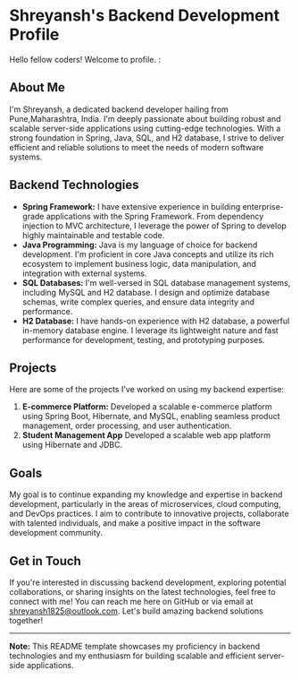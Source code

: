 
# Shreyansh's Backend Development Profile

Hello fellow coders! Welcome to  profile. :

## About Me

I'm Shreyansh, a dedicated backend developer hailing from Pune,Maharashtra, India. I'm deeply passionate about building robust and scalable server-side applications using cutting-edge technologies. With a strong foundation in Spring, Java, SQL, and H2 database, I strive to deliver efficient and reliable solutions to meet the needs of modern software systems.

## Backend Technologies

- **Spring Framework:** I have extensive experience in building enterprise-grade applications with the Spring Framework. From dependency injection to MVC architecture, I leverage the power of Spring to develop highly maintainable and testable code.
- **Java Programming:** Java is my language of choice for backend development. I'm proficient in core Java concepts and utilize its rich ecosystem to implement business logic, data manipulation, and integration with external systems.
- **SQL Databases:** I'm well-versed in SQL database management systems, including MySQL and H2 database. I design and optimize database schemas, write complex queries, and ensure data integrity and performance.
- **H2 Database:** I have hands-on experience with H2 database, a powerful in-memory database engine. I leverage its lightweight nature and fast performance for development, testing, and prototyping purposes.

## Projects

Here are some of the projects I've worked on using my backend expertise:

1. **E-commerce Platform:** Developed a scalable e-commerce platform using Spring Boot, Hibernate, and MySQL, enabling seamless product management, order processing, and user authentication.
2. **Student Management App** Developed a scalable web app platform using Hibernate and JDBC.

## Goals

My goal is to continue expanding my knowledge and expertise in backend development, particularly in the areas of microservices, cloud computing, and DevOps practices. I aim to contribute to innovative projects, collaborate with talented individuals, and make a positive impact in the software development community.

## Get in Touch

If you're interested in discussing backend development, exploring potential collaborations, or sharing insights on the latest technologies, feel free to connect with me! You can reach me here on GitHub or via email at shreyansh1825@outlook.com. Let's build amazing backend solutions together!

---

**Note:** This README template showcases my proficiency in backend technologies and my enthusiasm for building scalable and efficient server-side applications.

<!---
ShreyanshChoudhary/ShreyanshChoudhary is a ✨ special ✨ repository because its `README.md` (this file) appears on your GitHub profile.
You can click the Preview link to take a look at your changes.
--->
